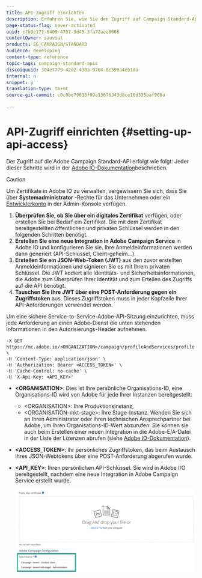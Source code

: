 ```yaml
---
title: API-Zugriff einrichten
description: Erfahren Sie, wie Sie den Zugriff auf Campaign Standard-APIs einrichten.
page-status-flag: never-activated
uuid: c7b9c171-0409-4707-9d45-3fa72aee8008
contentOwner: sauviat
products: SG_CAMPAIGN/STANDARD
audience: developing
content-type: reference
topic-tags: campaign-standard-apis
discoiquuid: 304e7779-42d2-430a-9704-8c599a4eb1da
internal: n
snippet: y
translation-type: tm+mt
source-git-commit: c0c0be79613f99a15676343d8ce10d335baf968a

---
```



# API-Zugriff einrichten {#setting-up-api-access}

Der Zugriff auf die Adobe Campaign Standard-API erfolgt wie folgt: Jeder dieser Schritte wird in der [Adobe IO-Dokumentation](https://www.adobe.io/authentication/auth-methods.html#!AdobeDocs/adobeio-auth/master/AuthenticationOverview/ServiceAccountIntegration.md)beschrieben.

>[!CAUTION]
>
>Um Zertifikate in Adobe IO zu verwalten, vergewissern Sie sich, dass Sie über <b>Systemadministrator</b> -Rechte für das Unternehmen oder ein <a href="https://helpx.adobe.com/enterprise/using/manage-developers.html">Entwicklerkonto</a> in der Admin-Konsole verfügen.

1. **Überprüfen Sie, ob Sie über ein digitales Zertifikat** verfügen, oder erstellen Sie bei Bedarf ein Zertifikat. Die mit dem Zertifikat bereitgestellten öffentlichen und privaten Schlüssel werden in den folgenden Schritten benötigt.
1. **Erstellen Sie eine neue Integration in Adobe Campaign Service** in Adobe IO und konfigurieren Sie sie. Ihre Anmeldeinformationen werden dann generiert (API-Schlüssel, Client-geheim...).
1. **Erstellen Sie ein JSON-Web-Token (JWT)** aus den zuvor erstellten Anmeldeinformationen und signieren Sie es mit Ihrem privaten Schlüssel. Die JWT kodiert alle Identitäts- und Sicherheitsinformationen, die Adobe zum Überprüfen Ihrer Identität und zum Erteilen des Zugriffs auf die API benötigt.
1. **Tauschen Sie Ihre JWT über eine POST-Anforderung gegen ein Zugriffstoken** aus. Dieses Zugriffstoken muss in jeder Kopfzeile Ihrer API-Anforderungen verwendet werden.

Um eine sichere Service-to-Service-Adobe-API-Sitzung einzurichten, muss jede Anforderung an einen Adobe-Dienst die unten stehenden Informationen in den Autorisierungs-Header aufnehmen.

```
-X GET https://mc.adobe.io/<ORGANIZATION>/campaign/profileAndServices/profile \
-H 'Content-Type: application/json' \
-H 'Authorization: Bearer <ACCESS_TOKEN>' \
-H 'Cache-Control: no-cache' \
-H 'X-Api-Key: <API_KEY>'
```

* **&lt;ORGANISATION&gt;**: Dies ist Ihre persönliche Organisations-ID, eine Organisations-ID wird von Adobe für jede Ihrer Instanzen bereitgestellt:

   * &lt;ORGANISATION&gt;: Ihre Produktionsinstanz,
   * &lt;ORGANISATION-mkt-stage&gt;: Ihre Stage-Instanz.
   Wenden Sie sich an Ihren Administrator oder Ihren technischen Ansprechpartner bei Adobe, um Ihren Organisations-ID-Wert abzurufen. Sie können sie auch beim Erstellen einer neuen Integration in die Adobe-E/A-Datei in der Liste der Lizenzen abrufen (siehe <a href="https://www.adobe.io/authentication.html">Adobe IO-Dokumentation</a>).

* **&lt;ACCESS_TOKEN&gt;**: Ihr persönliches Zugriffstoken, das beim Austausch Ihres JSON-Webtokens über eine POST-Anforderung abgerufen wurde.

* **&lt;API_KEY&gt;**: Ihren persönlichen API-Schlüssel. Sie wird in Adobe I/O bereitgestellt, nachdem eine neue Integration in Adobe Campaign Service erstellt wurde.

   ![ALT-Text](assets/tenant.png)
